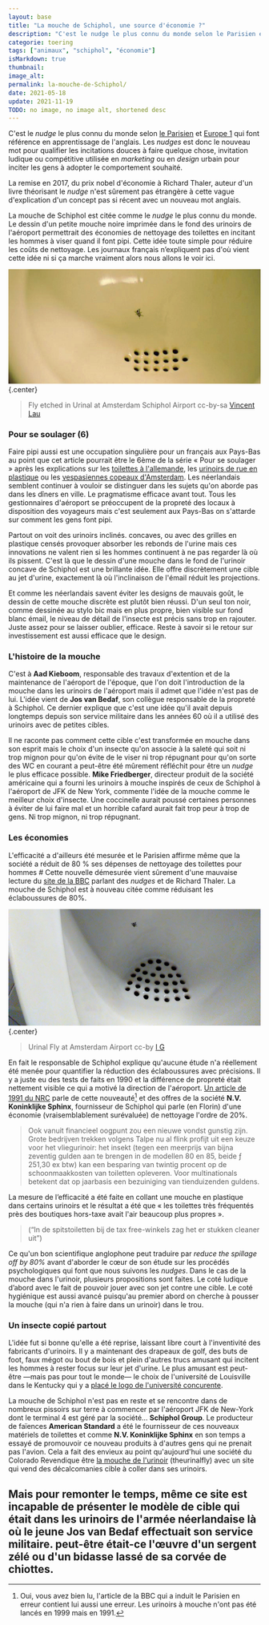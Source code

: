 ```yaml
---
layout: base
title: "La mouche de Schiphol, une source d'économie ?"
description: "C'est le nudge le plus connu du monde selon le Parisien et Europe 1 qui font référence en apprentissage de l'anglais. Les nudges est donc le nouveau mot pour "
categorie: toering
tags: ["animaux", "schiphol", "économie"]
isMarkdown: true
thumbnail: 
image_alt: 
permalink: la-mouche-de-Schiphol/
date: 2021-05-18
update: 2021-11-19
TODO: no image, no image alt, shortened desc
---
```


C'est le *nudge* le plus connu du monde selon [le Parisien](http://www.leparisien.fr/oise-60/des-exemples-de-nudges-qui-ont-fait-leurs-preuves-12-04-2016-5706295.php) et [Europe 1](https://www.europe1.fr/societe/nudges-ils-sont-partout-mais-a-quoi-servent-ils-3506750) qui font référence en apprentissage de l'anglais. Les *nudges* est donc le nouveau mot pour qualifier les incitations douces à faire quelque chose, invitation ludique ou compétitive utilisée en *marketing* ou en *design* urbain pour inciter les gens à adopter le comportement souhaité.

La remise en 2017, du prix nobel d'économie à Richard Thaler, auteur d'un livre théorisant le *nudge* n'est sûrement pas étrangère à cette vague d'explication d'un concept pas si récent avec un nouveau mot anglais.

La mouche de Schiphol est citée comme le *nudge* le plus connu du monde. Le dessin d'un petite mouche noire imprimée dans le fond des urinoirs de l'aéroport permettrait des économies de nettoyage des toilettes en incitant les hommes à viser quand il font pipi. Cette idée toute simple pour réduire les coûts de nettoyage. Les journaux français n’expliquent pas d'où vient cette idée ni si ça marche vraiment alors nous allons le voir ici.

![La mouche de Schiphol](mouche-urinoir-schiphol.jpg){.center}
> Fly etched in Urinal at Amsterdam Schiphol Airport cc-by-sa [Vincent Lau](https://www.flickr.com/photos/viciousv/58631583/)

### Pour se soulager (6)

Faire pipi aussi est une occupation singulière pour un français aux Pays-Bas au point que cet article pourrait être le 6ème de la série « Pour se soulager » après les explications sur les [toilettes à l'allemande](/pour-se-soulager-4), les [urinoirs de rue en plastique](/pour-se-soulager-3) ou les [vespasiennes copeaux d'Amsterdam](/pour-se-soulager-2). Les néerlandais semblent continuer à vouloir se distinguer dans les sujets qu'on aborde pas dans les dîners en ville. Le pragmatisme efficace avant tout. Tous les gestionnaires d'aéroport se préoccupent de la propreté des locaux à disposition des voyageurs mais c'est seulement aux Pays-Bas on s'attarde sur comment les gens font pipi.

Partout on voit des urinoirs inclinés. concaves, ou avec des grilles en plastique censés provoquer absorber les rebonds de l'urine mais ces innovations ne valent rien si les hommes continuent à ne pas regarder là où ils pissent. C'est là que le dessin d'une mouche dans le fond de l'urinoir concave de Schiphol est une brillante idée. Elle offre discrètement une cible au jet d'urine, exactement là où l'inclinaison de l'émail réduit les projections.

Et comme les néerlandais savent éviter les designs de mauvais goût, le dessin de cette mouche discrète est plutôt bien réussi. D'un seul ton noir, comme dessinée au stylo bic mais en plus propre, bien visible sur fond blanc émail, le niveau de détail de l'insecte est précis sans trop en rajouter. Juste assez pour se laisser oublier, efficace. Reste à savoir si le retour sur investissement est aussi efficace que le design.

### L'histoire de la mouche

C'est à **Aad Kieboom**, responsable des travaux d'extention et de la maintenance de l'aéroport de l'époque, que l'on doit l'introduction de la mouche dans les urinoirs de l'aéroport mais il admet que l'idée n'est pas de lui. L'idée vient de **Jos van Bedaf**, son collègue responsable de la propreté à Schiphol. Ce dernier explique que c'est une idée qu'il avait depuis longtemps depuis son service militaire dans les années 60 où il a utilisé des urinoirs avec de petites cibles.

Il ne raconte pas comment cette cible c'est transformée en mouche dans son esprit mais le choix d'un insecte qu'on associe à la saleté qui soit ni trop mignon pour qu'on évite de le viser ni trop répugnant pour qu'on sorte des WC en courant a peut-être été mûrement réfléchit pour être un *nudge* le plus efficace possible. **Mike Friedberger**, directeur produit de la société américaine qui a fourni les urinoirs à mouche inspirés de ceux de Schiphol à l'aéroport de JFK de New York, commente l'idée de la mouche comme le meilleur choix d'insecte. Une coccinelle aurait poussé certaines personnes à éviter de lui faire mal et un horrible cafard aurait fait trop peur à trop de gens. Ni trop mignon, ni trop répugnant.

### Les économies

L'efficacité a d'ailleurs été mesurée et le Parisien affirme même que la société a réduit de 80 % ses dépenses de nettoyage des toilettes pour hommes # Cette nouvelle démesurée vient sûrement d'une mauvaise lecture du [site de la BBC](https://www.bbc.com/news/business-41549533) parlant des *nudges* et de Richard Thaler. La mouche de Schiphol est à nouveau citée comme réduisant les éclaboussures de 80%.

![mouche-dans-urinoir.jpg](mouche-dans-urinoir.jpg){.center}
> Urinal Fly at Amsterdam Airport cc-by [I G](https://www.flickr.com/photos/qubodup/20933333145/)

En fait le responsable de Schiphol explique qu'aucune étude n'a réellement été menée pour quantifier la réduction des éclaboussures avec précisions. Il y a juste eu des tests de faits en 1990 et la différence de propreté était nettement visible ce qui a motivé la direction de l'aéroport. [Un article de 1991 du NRC](https://www.nrc.nl/nieuws/1991/12/16/vlieg-in-de-pot-6990663-a969231) parle de cette nouveauté[^1] et des offres de la société **N.V. Koninklijke Sphinx**, fournisseur de Schiphol qui parle (en Florin) d'une économie (vraisemblablement surévaluée) de nettoyage l'ordre de 20%.

> Ook vanuit financieel oogpunt zou een nieuwe vondst gunstig zijn. Grote bedrijven trekken volgens Talpe nu al flink profijt uit een keuze voor het vliegurinoir: het insekt (tegen een meerprijs van bijna zeventig gulden aan te brengen in de modellen 80 en 85, beide ƒ 251,30 ex btw) kan een besparing van twintig procent op de schoonmaakkosten van toiletten opleveren. Voor multinationals betekent dat op jaarbasis een bezuiniging van tienduizenden guldens.

La mesure de l’efficacité a été faite en collant une mouche en plastique dans certains urinoirs et le résultat a été que « les toilettes très fréquentés près des boutiques hors-taxe avait l'air beaucoup plus propres ».

> (“In de spitstoiletten bij de tax free-winkels zag het er stukken cleaner uit”)

Ce qu'un bon scientifique anglophone peut traduire par *reduce the spillage off by 80%* avant d'aborder le cœur de son étude sur les procédés psychologiques qui font que nous suivons les *nudges*. Dans le cas de la mouche dans l'urinoir, plusieurs propositions sont faites. Le coté ludique d’abord avec le fait de pouvoir jouer avec son jet contre une cible. Le coté hygiénique est aussi avancé puisqu'au premier abord on cherche à pousser la mouche (qui n'a rien à faire dans un urinoir) dans le trou.

### Un insecte copié partout

L'idée fut si bonne qu'elle a été reprise, laissant libre court à l'inventivité des fabricants d'urinoirs. Il y a maintenant des drapeaux de golf, des buts de foot, faux mégot ou bout de bois et plein d'autres trucs amusant qui incitent les hommes à rester focus sur leur jet d'urine. Le plus amusant est peut-être —mais pas pour tout le monde— le choix de l'université de Louisville dans le Kentucky qui y a [placé le logo de l'université concurente](https://awkwardsports.wordpress.com/2012/06/05/louisville-urinals-have-kentucky-logo/).

La mouche de Schiphol n'est pas en reste et se rencontre dans de nombreux pissoirs sur terre à commencer par l'aéroport JFK de New-York dont le terminal 4 est géré par la société… **Schiphol Group**. Le producteur de faïences **American Standard** a été le fournisseur de ces nouveaux matériels de toilettes et comme  **N.V. Koninklijke Sphinx** en son temps a essayé de promouvoir ce nouveau produits à d'autres gens qui ne prenait pas l'avion. Cela a fait des envieux au point qu'aujourd'hui une société du Colorado Revendique être [la mouche de l'urinoir](https://urinalfly.com/) (theurinalfly) avec un site qui vend des décalcomanies cible à coller dans ses urinoirs.

Mais pour remonter le temps, même ce site est incapable de présenter le modèle de cible qui était dans les urinoirs de l'armée néerlandaise là où le jeune **Jos van Bedaf** effectuait son service militaire. peut-être était-ce l'œuvre d'un sergent zélé ou d'un bidasse lassé de sa corvée de chiottes.
---
[^1]: Oui, vous avez bien lu, l'article de la BBC qui a induit le Parisien en erreur contient lui aussi une erreur. Les urinoirs à mouche n'ont pas été lancés en 1999 mais en 1991.
<!-- post notes:
https://worksthatwork.com/1/urinal-fly 
https://urinalfly.com/origin-of-the-fly/
https://urinalfly.com/products/
https://smart-online-marketing.nl/nudging/succesvolle-nudging-in-de-praktijk/ 
https://www.flickr.com/photos/viciousv/58631583/
https://www.flickr.com/search/?orientation=landscape%2Csquare%2Cpanorama&media=photos&license=2%2C3%2C4%2C5%2C6%2C9&text=urinal%20amsterdam&advanced=1
--->
